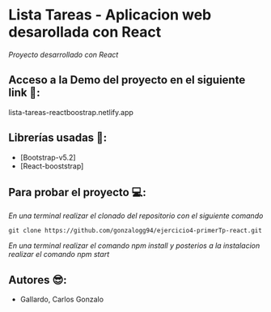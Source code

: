 # Lista Tareas - Aplicacion web desarollada con React

*Proyecto desarrollado con React*

## Acceso a la Demo del proyecto en el siguiente link 👀:

lista-tareas-reactboostrap.netlify.app

## Librerías usadas 📁:

- [Bootstrap-v5.2]
- [React-booststrap]



## Para probar el proyecto 💻:
*En una terminal realizar el clonado del repositorio con el siguiente comando*

`git clone https://github.com/gonzalogg94/ejercicio4-primerTp-react.git` 

*En una terminal realizar el comando npm install y posterios a la instalacion realizar el comando npm start*

## Autores 😎:
- Gallardo, Carlos Gonzalo
